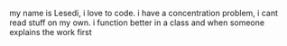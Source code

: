 my name is Lesedi, i love to code.
i have a concentration problem, i cant read stuff on my own.
i function better in a class and when someone explains the work first
